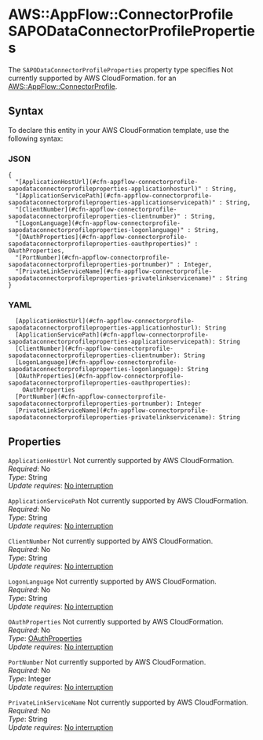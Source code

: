 # AWS::AppFlow::ConnectorProfile SAPODataConnectorProfileProperties<a name="aws-properties-appflow-connectorprofile-sapodataconnectorprofileproperties"></a>

<a name="aws-properties-appflow-connectorprofile-sapodataconnectorprofileproperties-description"></a>The `SAPODataConnectorProfileProperties` property type specifies Not currently supported by AWS CloudFormation\. for an [AWS::AppFlow::ConnectorProfile](aws-resource-appflow-connectorprofile.md)\.

## Syntax<a name="aws-properties-appflow-connectorprofile-sapodataconnectorprofileproperties-syntax"></a>

To declare this entity in your AWS CloudFormation template, use the following syntax:

### JSON<a name="aws-properties-appflow-connectorprofile-sapodataconnectorprofileproperties-syntax.json"></a>

```
{
  "[ApplicationHostUrl](#cfn-appflow-connectorprofile-sapodataconnectorprofileproperties-applicationhosturl)" : String,
  "[ApplicationServicePath](#cfn-appflow-connectorprofile-sapodataconnectorprofileproperties-applicationservicepath)" : String,
  "[ClientNumber](#cfn-appflow-connectorprofile-sapodataconnectorprofileproperties-clientnumber)" : String,
  "[LogonLanguage](#cfn-appflow-connectorprofile-sapodataconnectorprofileproperties-logonlanguage)" : String,
  "[OAuthProperties](#cfn-appflow-connectorprofile-sapodataconnectorprofileproperties-oauthproperties)" : OAuthProperties,
  "[PortNumber](#cfn-appflow-connectorprofile-sapodataconnectorprofileproperties-portnumber)" : Integer,
  "[PrivateLinkServiceName](#cfn-appflow-connectorprofile-sapodataconnectorprofileproperties-privatelinkservicename)" : String
}
```

### YAML<a name="aws-properties-appflow-connectorprofile-sapodataconnectorprofileproperties-syntax.yaml"></a>

```
  [ApplicationHostUrl](#cfn-appflow-connectorprofile-sapodataconnectorprofileproperties-applicationhosturl): String
  [ApplicationServicePath](#cfn-appflow-connectorprofile-sapodataconnectorprofileproperties-applicationservicepath): String
  [ClientNumber](#cfn-appflow-connectorprofile-sapodataconnectorprofileproperties-clientnumber): String
  [LogonLanguage](#cfn-appflow-connectorprofile-sapodataconnectorprofileproperties-logonlanguage): String
  [OAuthProperties](#cfn-appflow-connectorprofile-sapodataconnectorprofileproperties-oauthproperties): 
    OAuthProperties
  [PortNumber](#cfn-appflow-connectorprofile-sapodataconnectorprofileproperties-portnumber): Integer
  [PrivateLinkServiceName](#cfn-appflow-connectorprofile-sapodataconnectorprofileproperties-privatelinkservicename): String
```

## Properties<a name="aws-properties-appflow-connectorprofile-sapodataconnectorprofileproperties-properties"></a>

`ApplicationHostUrl`  <a name="cfn-appflow-connectorprofile-sapodataconnectorprofileproperties-applicationhosturl"></a>
Not currently supported by AWS CloudFormation\.  
*Required*: No  
*Type*: String  
*Update requires*: [No interruption](https://docs.aws.amazon.com/AWSCloudFormation/latest/UserGuide/using-cfn-updating-stacks-update-behaviors.html#update-no-interrupt)

`ApplicationServicePath`  <a name="cfn-appflow-connectorprofile-sapodataconnectorprofileproperties-applicationservicepath"></a>
Not currently supported by AWS CloudFormation\.  
*Required*: No  
*Type*: String  
*Update requires*: [No interruption](https://docs.aws.amazon.com/AWSCloudFormation/latest/UserGuide/using-cfn-updating-stacks-update-behaviors.html#update-no-interrupt)

`ClientNumber`  <a name="cfn-appflow-connectorprofile-sapodataconnectorprofileproperties-clientnumber"></a>
Not currently supported by AWS CloudFormation\.  
*Required*: No  
*Type*: String  
*Update requires*: [No interruption](https://docs.aws.amazon.com/AWSCloudFormation/latest/UserGuide/using-cfn-updating-stacks-update-behaviors.html#update-no-interrupt)

`LogonLanguage`  <a name="cfn-appflow-connectorprofile-sapodataconnectorprofileproperties-logonlanguage"></a>
Not currently supported by AWS CloudFormation\.  
*Required*: No  
*Type*: String  
*Update requires*: [No interruption](https://docs.aws.amazon.com/AWSCloudFormation/latest/UserGuide/using-cfn-updating-stacks-update-behaviors.html#update-no-interrupt)

`OAuthProperties`  <a name="cfn-appflow-connectorprofile-sapodataconnectorprofileproperties-oauthproperties"></a>
Not currently supported by AWS CloudFormation\.  
*Required*: No  
*Type*: [OAuthProperties](aws-properties-appflow-connectorprofile-oauthproperties.md)  
*Update requires*: [No interruption](https://docs.aws.amazon.com/AWSCloudFormation/latest/UserGuide/using-cfn-updating-stacks-update-behaviors.html#update-no-interrupt)

`PortNumber`  <a name="cfn-appflow-connectorprofile-sapodataconnectorprofileproperties-portnumber"></a>
Not currently supported by AWS CloudFormation\.  
*Required*: No  
*Type*: Integer  
*Update requires*: [No interruption](https://docs.aws.amazon.com/AWSCloudFormation/latest/UserGuide/using-cfn-updating-stacks-update-behaviors.html#update-no-interrupt)

`PrivateLinkServiceName`  <a name="cfn-appflow-connectorprofile-sapodataconnectorprofileproperties-privatelinkservicename"></a>
Not currently supported by AWS CloudFormation\.  
*Required*: No  
*Type*: String  
*Update requires*: [No interruption](https://docs.aws.amazon.com/AWSCloudFormation/latest/UserGuide/using-cfn-updating-stacks-update-behaviors.html#update-no-interrupt)
